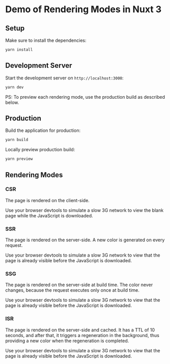 # Demo of Rendering Modes in Nuxt 3

## Setup

Make sure to install the dependencies:

```bash
yarn install
```

## Development Server

Start the development server on `http://localhost:3000`:

```bash
yarn dev
```

PS: To preview each rendering mode, use the production build as described below.

## Production

Build the application for production:

```bash
yarn build
```

Locally preview production build:

```bash
yarn preview
```

## Rendering Modes

### CSR

The page is rendered on the client-side.

Use your browser devtools to simulate a slow 3G network to view the blank page while the JavaScript is downloaded.

### SSR

The page is rendered on the server-side. A new color is generated on every request.

Use your browser devtools to simulate a slow 3G network to view that the page is already visible before the JavaScript is downloaded.

### SSG

The page is rendered on the server-side at build time. The color never changes, because the request executes only once at build time.

Use your browser devtools to simulate a slow 3G network to view that the page is already visible before the JavaScript is downloaded.

### ISR

The page is rendered on the server-side and cached. It has a TTL of 10 seconds, and after that, it triggers a regeneration in the background, thus providing a new color when the regeneration is completed.

Use your browser devtools to simulate a slow 3G network to view that the page is already visible before the JavaScript is downloaded.